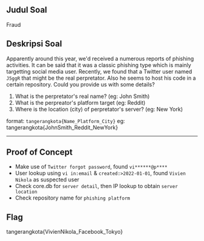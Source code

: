 ## Judul Soal
Fraud

## Deskripsi Soal

Apparently around this year, we'd received a numerous reports of phishing activities. It can be said that it was a classic phishing type which is mainly targetting social media user. Recently, we found that a Twitter user named `J5ggR` that might be the real perpretator. Also he seems to host his code in a certain repository. Could you provide us with some details?

1. What is the perpretator's real name? (eg: John Smith)
2. What is the perpreator's platform target (eg: Reddit)
3. Where is the location (city) of perpretator's server? (eg: New York)

format: `tangerangkota{Name_Platform_City}`
eg: tangerangkota{JohnSmith_Reddit_NewYork}

---
## Proof of Concept
- Make use of `Twitter forgot password`, found `vi******@p****`
- User lookup using `vi in:email` & `created:>2022-01-01`, found `Vivien Nikola` as suspected user
- Check core.db for `server detail`, then IP lookup to obtain `server location`
- Check repository name for `phishing platform`

## Flag

tangerangkota{VivienNikola_Facebook_Tokyo}
